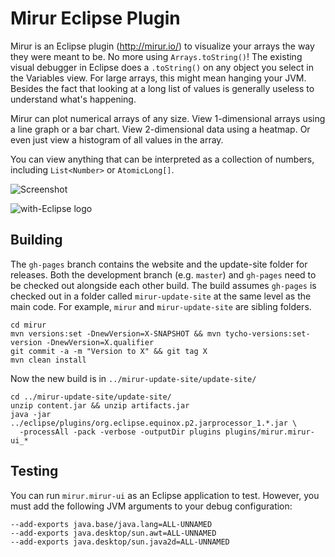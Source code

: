 # Mirur Eclipse Plugin

Mirur is an Eclipse plugin (http://mirur.io/) to visualize your arrays the way
they were meant to be.  No more using `Arrays.toString()`! The existing visual
debugger in Eclipse does a `.toString()` on any object you select in the
Variables view. For large arrays, this might mean hanging your JVM. Besides
the fact that looking at a long list of values is generally useless to
understand what's happening.

Mirur can plot numerical arrays of any size. View 1-dimensional arrays using a
line graph or a bar chart. View 2-dimensional data using a heatmap. Or even
just view a histogram of all values in the array.

You can view anything that can be interpreted as a collection of numbers,
including `List<Number>` or `AtomicLong[]`.

![Screenshot](../gh-pages/images/mirur-example.jpg)

![with-Eclipse logo](http://with-eclipse.github.io/with-eclipse-0.jpg)

## Building

The `gh-pages` branch contains the website and the update-site folder for
releases. Both the development branch (e.g. `master`) and `gh-pages` need to be
checked out alongside each other build. The build assumes `gh-pages` is checked
out in a folder called `mirur-update-site` at the same level as the main code.
For example, `mirur` and `mirur-update-site` are sibling folders.

```
cd mirur
mvn versions:set -DnewVersion=X-SNAPSHOT && mvn tycho-versions:set-version -DnewVersion=X.qualifier
git commit -a -m "Version to X" && git tag X
mvn clean install
```

Now the new build is in `../mirur-update-site/update-site/`

```
cd ../mirur-update-site/update-site/
unzip content.jar && unzip artifacts.jar
java -jar ../eclipse/plugins/org.eclipse.equinox.p2.jarprocessor_1.*.jar \
  -processAll -pack -verbose -outputDir plugins plugins/mirur.mirur-ui_*
```

## Testing

You can run `mirur.mirur-ui` as an Eclipse application to test. However, you must add
the following JVM arguments to your debug configuration:

```
--add-exports java.base/java.lang=ALL-UNNAMED
--add-exports java.desktop/sun.awt=ALL-UNNAMED
--add-exports java.desktop/sun.java2d=ALL-UNNAMED
```

